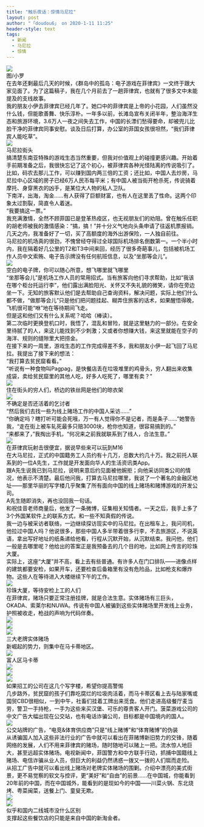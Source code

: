 ```yaml
---
title: "触乐夜话：惊情马尼拉"
layout: post
author: "「doudou6」 on 2020-1-11 11:25"
header-style: text
tags:
  - 新闻
  - 马尼拉
  - 惊情
---
```


<head></head>
<body>
 <div align="left"> 
  <font style="color:rgb(0, 0, 0)"><img src="https://inews.gtimg.com/newsapp_bt/0/11123952016/1000" onload="thumbImg(this)"></font> 
 </div> 
 <div align="left"> 
  <font style="color:rgb(0, 0, 0)">图/小罗</font> 
 </div> 
 <div align="left"> 
  <font style="color:rgb(0, 0, 0)">在去年还剩最后几天的时候，《群岛中的孤岛：电子游戏在菲律宾》一文终于跟大家见面了。为了这篇稿子，我在几个月前去了一趟菲律宾，也就有了很多文中未能提及的支线故事。</font> 
 </div> 
 <div align="left"> 
  <font style="color:rgb(0, 0, 0)">我的朋友小伊去菲律宾已经几年了。她口中的菲律宾是上帝的小花园，人们虽然没什么钱，但能歌善舞、快乐淳朴。一年多以前，长滩岛宣布关闭半年，整治海洋生态和旅游环境，3.6万人一夜之间失去工作，中国的长漂们愁得要命，却被兜儿比脸干净的菲律宾同事安慰。谈及日后打算，办公室的菲国女孩很坦然，“我们菲律宾人能吃草”。</font> 
 </div> 
 <div align="left"> 
  <font style="color:rgb(0, 0, 0)"><img src="https://inews.gtimg.com/newsapp_bt/0/11123952017/1000" onload="thumbImg(this)"></font> 
 </div> 
 <div align="left"> 
  <font style="color:rgb(0, 0, 0)">马尼拉街头</font> 
 </div> 
 <div align="left"> 
  <font style="color:rgb(0, 0, 0)">搞清楚东南亚特殊的游戏生态当然重要，但我对价值观上的碰撞更感兴趣。开始着手前期准备之后，我很快忘记了这个初心，被菲律宾各种光怪陆离的传说吸引了。比如，码农去那儿工作，可以赚到国内两三倍的工资；还比如，中国人去炒房，马尼拉中心区域的房子已经6万人民币每平米；有中国人被当街开枪杀死，传说骑着摩托、身穿黑衣的凶手，是某位大人物的私人卫队。</font> 
 </div> 
 <div align="left"> 
  <font style="color:rgb(0, 0, 0)">下南洋，出海，淘金……有人获得了巨额财富，也有人在这里丢了性命。这两个印象太过割裂，简直令人着迷。</font> 
 </div> 
 <div align="left"> 
  <font style="color:rgb(0, 0, 0)">“我要搞这一票。”</font> 
 </div> 
 <div align="left"> 
  <font style="color:rgb(0, 0, 0)">我充满激情，全然不顾菲国已是登革热疫区，也无视朋友们的劝阻。曾在触乐任职的胡老师被我的激情感染：“搞，搞！”并十分义气地向头条申请了往返机票报销。几天之内，我准备好了一切，买了高额度的海外出游保险，一人独自前往。</font> 
 </div> 
 <div align="left"> 
  <font style="color:rgb(0, 0, 0)">马尼拉的机场真的很劲，不愧曾经夺得过全球国际机场排名倒数第一。一个半小时内，我在隔着好几公里的T2和T3中间来回，经历了很多奇葩事儿，包括被机场工作人员中文索贿、电子告示牌没有任何航班信息，以及“坐那等会儿”。</font> 
 </div> 
 <div align="left"> 
  <font style="color:rgb(0, 0, 0)"><img src="https://inews.gtimg.com/newsapp_bt/0/11123952018/1000" onload="thumbImg(this)"></font> 
 </div> 
 <div align="left"> 
  <font style="color:rgb(0, 0, 0)">空白的电子牌，你可以随心所意，想飞哪里就飞哪里</font> 
 </div> 
 <div align="left"> 
  <font style="color:rgb(0, 0, 0)">“坐那等会儿”是机场工作人员的常用招式。当有旅客向他们寻求帮助，比如“我该在哪个柜台托运行李”，他们露出满脸阳光、关怀又不失礼貌的微笑，请你在旁边坐一下。无知的旅客默认他们是去帮助自己查询资料，解决问题，实际上他们什么都不做，“做那等会儿”只是他们把问题挂起、糊弄住旅客的话术，如果醒悟得晚，飞机很可能“咻”地在等待期间飞走。</font> 
 </div> 
 <div align="left"> 
  <font style="color:rgb(0, 0, 0)">但是这和他们又有什么关系呢？哈哈（棒读）。</font> 
 </div> 
 <div align="left"> 
  <font style="color:rgb(0, 0, 0)">第二次临时更换登机口时，我悟了，混乱和冒险，就是这里魅力的一部分。在安全里待腻了的人，来这儿能找到不少刺激；又或者你想赚大钱，来这里就能在空子的海洋、规则的缝隙里大把捞金。</font> 
 </div> 
 <div align="left"> 
  <font style="color:rgb(0, 0, 0)">在接下来的一周里，游戏生态的工作完成得差不多，我和朋友小伊一起飞回了马尼拉。我提出了接下来的想法：</font> 
 </div> 
 <div align="left"> 
  <font style="color:rgb(0, 0, 0)">“我打算去贫民窟看看。”</font> 
 </div> 
 <div align="left"> 
  <font style="color:rgb(0, 0, 0)">“听说有一种食物叫Pagpag，是快餐店丢在垃圾堆里的鸡骨头，穷人翻出来收集成袋，卖给贫民窟里的其他人吃，好多人吃死了，哪里有卖？”</font> 
 </div> 
 <div align="left"> 
  <font style="color:rgb(0, 0, 0)"><img src="https://inews.gtimg.com/newsapp_bt/0/11123952019/1000" onload="thumbImg(this)"></font> 
 </div> 
 <div align="left"> 
  <font style="color:rgb(0, 0, 0)">住在街头的穷人们，桥边的铁丝网是他们的晾衣架</font> 
 </div> 
 <div align="left"> 
  <font style="color:rgb(0, 0, 0)"><img src="https://inews.gtimg.com/newsapp_bt/0/11123952020/1000" onload="thumbImg(this)"></font> 
 </div> 
 <div align="left"> 
  <font style="color:rgb(0, 0, 0)">不确定是否还活着的乞讨者</font> 
 </div> 
 <div align="left"> 
  <font style="color:rgb(0, 0, 0)">“然后我们去找一些为线上赌场工作的中国人采访……”</font> 
 </div> 
 <div align="left"> 
  <font style="color:rgb(0, 0, 0)">“你确定吗？瞎打听可能会死哦，万一有人觉得你不是记者，而是条子……”她警告我，“走在街上被车轧死最多只赔3000块，枪你也知道，很容易搞到的。”</font> 
 </div> 
 <div align="left"> 
  <font style="color:rgb(0, 0, 0)">“来都来了，”我掏出手机，“何况来之前我就联系到了线人，合法生意。”</font> 
 </div> 
 <div align="left"> 
  <font style="color:rgb(0, 0, 0)"><img src="https://inews.gtimg.com/newsapp_bt/0/11123952021/1000" onload="thumbImg(this)"></font> 
 </div> 
 <div align="left"> 
  <font style="color:rgb(0, 0, 0)">在菲律宾玩射击很便宜，据说早些来可以玩到M16</font> 
 </div> 
 <div align="left"> 
  <font style="color:rgb(0, 0, 0)">在大马尼拉，正式的中国籍务工人员约有十几万，总数大约几十万。我之前托人联系到的一位A先生，工作就是开发面向华人的生活资讯类App。</font> 
 </div> 
 <div align="left"> 
  <font style="color:rgb(0, 0, 0)">跟A先生说我已到马尼拉，说明来意后约见面被他婉拒；向他采访同类公司的情况，他表示不清楚。最后他问我，打算去马尼拉哪里，我说了一个著名的金融区地址——那里华丽的写字楼几乎聚集了所有面向中国的线上赌场和赌博游戏的开发公司。</font> 
 </div> 
 <div align="left"> 
  <font style="color:rgb(0, 0, 0)">A先生随即消失，再也没回我一句话。</font> 
 </div> 
 <div align="left"> 
  <font style="color:rgb(0, 0, 0)">和祝佳音老师商量后，他发了一条微博，征集相关知情者。一天之后，我手上多了3个外国某软件上的联系方式，和一些不知真假的传说。</font> 
 </div> 
 <div align="left"> 
  <font style="color:rgb(0, 0, 0)">我一边与被采访者联络，一边继续探访现实中的马尼拉。在出租车上，我问司机，他拉过中国人吗？他说很多，那些中国人多半带着很多行李，不去旅游区，不说英语，拿出写好地址的纸条递给他看，行程从沉默开始，从沉默结束。我问他，他们一般是去哪里呢？他给出的答案正是我预备去的几个目的地，比如网上传言的珍珠大厦。</font> 
 </div> 
 <div align="left"> 
  <font style="color:rgb(0, 0, 0)">实际上，这座“大厦”并不高，看上去有些普通。有许多人在门口排队——进像点样的建筑都要安检，如果开车，还要检查后备箱里有没有危险品，比如枪支和爆炸物。这些人在等待进入大楼继续下午的工作。</font> 
 </div> 
 <div align="left"> 
  <font style="color:rgb(0, 0, 0)"><img src="https://inews.gtimg.com/newsapp_bt/0/11123952023/1000" onload="thumbImg(this)"></font> 
 </div> 
 <div align="left"> 
  <font style="color:rgb(0, 0, 0)">珍珠大厦，等待安检上工的人们</font> 
 </div> 
 <div align="left"> 
  <font style="color:rgb(0, 0, 0)">在菲律宾，赌场只要正常注册挂牌，就是合法生意。实体赌场有三巨头，OKADA、索莱尔和NUWA。传说有中国人被骗到这些实体赌场里开发线上业务，护照被收走，枪战的声响为代码伴奏。</font> 
 </div> 
 <div align="left"> 
  <font style="color:rgb(0, 0, 0)"><img src="https://inews.gtimg.com/newsapp_bt/0/11123952024/1000" onload="thumbImg(this)"></font> 
 </div> 
 <div align="left"> 
  <font style="color:rgb(0, 0, 0)"><img src="https://inews.gtimg.com/newsapp_bt/0/11123952026/1000" onload="thumbImg(this)"></font> 
 </div> 
 <div align="left"> 
  <font style="color:rgb(0, 0, 0)"><img src="https://inews.gtimg.com/newsapp_bt/0/11123952027/1000" onload="thumbImg(this)"></font> 
 </div> 
 <div align="left"> 
  <font style="color:rgb(0, 0, 0)">三大老牌实体赌场</font> 
 </div> 
 <div align="left"> 
  <font style="color:rgb(0, 0, 0)">新崛起的势力，则集中在马卡蒂地区。</font> 
 </div> 
 <div align="left"> 
  <font style="color:rgb(0, 0, 0)"><img src="https://inews.gtimg.com/newsapp_bt/0/11123952028/1000" onload="thumbImg(this)"></font> 
 </div> 
 <div align="left"> 
  <font style="color:rgb(0, 0, 0)">富人区马卡蒂</font> 
 </div> 
 <div align="left"> 
  <font style="color:rgb(0, 0, 0)"><img src="https://inews.gtimg.com/newsapp_bt/0/11123952029/1000" onload="thumbImg(this)"></font> 
 </div> 
 <div align="left"> 
  <font style="color:rgb(0, 0, 0)"><img src="https://inews.gtimg.com/newsapp_bt/0/11123952030/1000" onload="thumbImg(this)"></font> 
 </div> 
 <div align="left"> 
  <font style="color:rgb(0, 0, 0)"><img src="https://inews.gtimg.com/newsapp_bt/0/11123952033/1000" onload="thumbImg(this)"></font> 
 </div> 
 <div align="left"> 
  <font style="color:rgb(0, 0, 0)">如果招工的公司在这几个写字楼，希望你提高警惕</font> 
 </div> 
 <div align="left"> 
  <font style="color:rgb(0, 0, 0)">几步路外，贫民窟的孩子们靠吃腐烂的垃圾肉活着，而马卡蒂区看上去与陆家嘴或国贸CBD很相似，一到中午，社畜们挂着工牌出来觅食。他们走进高级餐厅麦当劳，警卫一手持枪，一手为这些来买汉堡、可乐的尊贵客人开门。菠菜游戏公司的中文广告大幅出现在公交站，也有电话诈骗公司，目标都是中国境内的国人。</font> 
 </div> 
 <div align="left"> 
  <font style="color:rgb(0, 0, 0)"><img src="https://inews.gtimg.com/newsapp_bt/0/11123952036/1000" onload="thumbImg(this)"></font> 
 </div> 
 <div align="left"> 
  <font style="color:rgb(0, 0, 0)">公交站牌的广告，“电竞&amp;体育供应商”只是“线上赌博”和“体育赌博”的伪装</font> 
 </div> 
 <div align="left"> 
  <font style="color:rgb(0, 0, 0)">从诱骗国人加入这些非法行业的广告中就可以看出在菲赌博新旧势力的交锋，随着网络的发展，人们不用来菲律宾的赌场，随时随地可以赌上一把。流水惊人地巨大，甚至远超实体赌场。电视新闻中，菲国警方和中方联手行动，抓捕中国籍线上赌场、电信诈骗从业人员，但巨大的利益仍然诱惑一拨又一拨的人们铤而走险。</font> 
 </div> 
 <div align="left"> 
  <font style="color:rgb(0, 0, 0)">从招工广告中就可以看出线上赌场对老牌实体赌场的围剿。介绍中漂亮的美式街景，更不易觉察的软文与控评，更“美好”和“自由”的前景……在中国城，你能看到20年前的中国，而在中国城外，能看到的是现如今的中国——川菜火锅、东北烧烤、粤菜闽菜，送餐上门、童叟无欺。</font> 
 </div> 
 <div align="left"> 
  <font style="color:rgb(0, 0, 0)"><img src="https://inews.gtimg.com/newsapp_bt/0/11123952037/1000" onload="thumbImg(this)"></font> 
 </div> 
 <div align="left"> 
  <font style="color:rgb(0, 0, 0)"><img src="https://inews.gtimg.com/newsapp_bt/0/11123952038/1000" onload="thumbImg(this)"></font> 
 </div> 
 <div align="left"> 
  <font style="color:rgb(0, 0, 0)">似乎和国内二线城市没什么区别</font> 
 </div> 
 <div align="left"> 
  <font style="color:rgb(0, 0, 0)">支撑起这些餐饮店的只能是来自中国的新淘金者。</font> 
 </div>
 <br>
</body>


